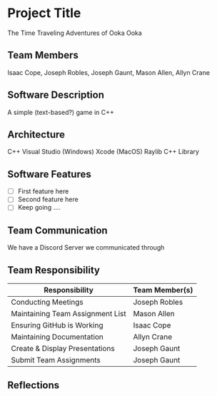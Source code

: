 # Project Title
The Time Traveling Adventures of Ooka Ooka

## Team Members
Isaac Cope, Joseph Robles, Joseph Gaunt, Mason Allen, Allyn Crane

## Software Description
A simple (text-based?) game in C++

## Architecture
C++
Visual Studio (Windows)
Xcode (MacOS)
Raylib C++ Library
## Software Features


* [ ] First feature here
* [ ] Second feature here
* [ ] Keep going ....

## Team Communication
We have a Discord Server we communicated through

## Team Responsibility

|Responsibility                                     |Team Member(s)      |
|----------------------------------------|-----------------------|
|Conducting Meetings                        | Joseph Robles           |
|Maintaining Team Assignment List    | Mason Allen            |
|Ensuring GitHub is Working              | Isaac Cope              |
|Maintaining Documentation             | Allyn Crane              |
|Create & Display Presentations        | Joseph Gaunt           |
|Submit Team Assignments                | Joseph Gaunt           |

## Reflections

